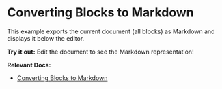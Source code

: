 # Converting Blocks to Markdown

This example exports the current document (all blocks) as Markdown and displays it below the editor.

**Try it out:** Edit the document to see the Markdown representation!

**Relevant Docs:**

- [Converting Blocks to Markdown](/docs/features/export/markdown)
